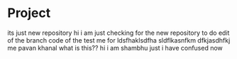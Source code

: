 # Project
its just new repository
hi i am just checking for the new repository to do edit of the branch code of the test me for ldsfhaklsdfha sldflkasnfkm dfkjasdhfkj
me pavan khanal
what is this??
hi  i am shambhu just i have confused now 
